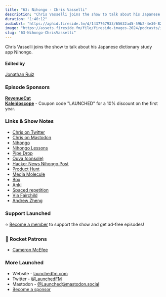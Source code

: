 ```yaml
---
title: "63: Nihongo - Chris Vasselli"
description: "Chris Vasselli joins the show to talk about his Japanese dictionary study app Nihongo."
duration: "1:40:12"
audioUrl: "https://aphid.fireside.fm/d/1437767933/65632ad5-59b2-4e30-82d1-13845dce07dd/d0d2ce64-6057-427d-b5b6-48b513054fbf.mp3"
image: "https://assets.fireside.fm/file/fireside-images-2024/podcasts/images/6/65632ad5-59b2-4e30-82d1-13845dce07dd/episodes/d/d0d2ce64-6057-427d-b5b6-48b513054fbf/cover.jpg?v=1"
slug: "63-Nihongo-ChrisVasselli"
---
```


<p>Chris Vasselli joins the show to talk about his Japanese dictionary study app Nihongo.</p>

<h4>Edited by</h4>

<p><a href="https://mastodon.online/@refactoredd" rel="nofollow">Jonathan Ruiz</a></p>

<h3>Episode Sponsors</h3>

<p><strong><a href="https://www.revenuecat.com/" rel="nofollow">RevenueCat</a></strong><br>
<strong><a href="https://kaleidoscope.app/" rel="nofollow">Kaleidoscope</a></strong> - Coupon code &quot;LAUNCHED&quot; for a 10% discount on the first year.</p>

<h3>Links &amp; Show Notes</h3>

<ul>
<li><a href="https://twitter.com/chrisvasselli" rel="nofollow">Chris on Twitter</a></li>
<li><a href="https://mstdn.social/@chrisvasselli" rel="nofollow">Chris on Mastodon</a></li>
<li><a href="https://nihongo-app.com/" rel="nofollow">Nihongo</a></li>
<li><a href="https://apps.apple.com/sg/app/nihongo-lessons/id1640204242" rel="nofollow">Nihongo Lessons</a></li>
<li><a href="https://apps.apple.com/us/app/pipe-drop/id420290892" rel="nofollow">Pipe Drop</a></li>
<li><a href="https://en.wikipedia.org/wiki/Ouya" rel="nofollow">Ouya (console)</a></li>
<li><a href="https://news.ycombinator.com/item?id=10094326" rel="nofollow">Hacker News Nihongo Post</a></li>
<li><a href="https://www.producthunt.com/" rel="nofollow">Product Hunt</a></li>
<li><a href="https://en.wikipedia.org/wiki/Media_Molecule" rel="nofollow">Media Molecule</a></li>
<li><a href="https://en.wikipedia.org/wiki/Box_(company)" rel="nofollow">Box</a></li>
<li><a href="https://apps.ankiweb.net/" rel="nofollow">Anki</a></li>
<li><a href="https://en.wikipedia.org/wiki/Spaced_repetition" rel="nofollow">Spaced repetition</a></li>
<li><a href="https://twitter.com/codingmilf" rel="nofollow">Via Fairchild</a></li>
<li><a href="https://twitter.com/aheze0" rel="nofollow">Andrew Zheng</a></li>
</ul>

<h3>Support Launched</h3>

<p>⭐️ <a href="http://membership.launchedfm.com/" rel="nofollow">Become a member</a> to support the show and get ad-free episodes!</p>

<h3>🚀 Rocket Patrons</h3>

<ul>
<li><a href="https://mastodon.social/@cameronmcefee" rel="nofollow">Cameron McEfee</a></li>
</ul>

<h3>More Launched</h3>

<ul>
<li>Website - <a href="https://launchedfm.com" rel="nofollow">launchedfm.com</a></li>
<li>Twitter - <a href="https://twitter.com/launchedfm" rel="nofollow">@LaunchedFM</a></li>
<li>Mastodon - <a href="https://mastodon.social/@Launched" rel="nofollow">@Launched@mastodon.social</a></li>
<li><a href="https://launchedfm.com/sponsors" rel="nofollow">Become a sponsor</a></li>
</ul>
